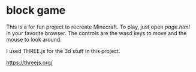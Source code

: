 # block game

This is a for fun project to recreate Minecraft. 
To play, just open *page.html* in your favorite browser. 
The controls are the wasd keys to move and the mouse to look around.

I used THREE.js for the 3d stuff in this project.

https://threejs.org/
